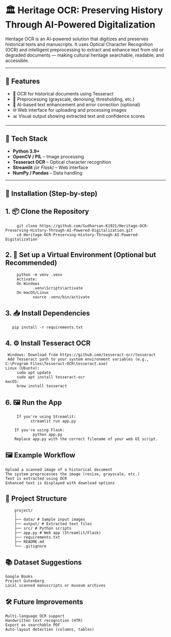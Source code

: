 # 🏛️ Heritage OCR: Preserving History Through AI-Powered Digitalization

Heritage OCR is an AI-powered solution that digitizes and preserves historical texts and manuscripts. It uses Optical Character Recognition (OCR) and intelligent preprocessing to extract and enhance text from old or degraded documents — making cultural heritage searchable, readable, and accessible.

---

## 🚀 Features

- 📜 OCR for historical documents using Tesseract
- 🧹 Preprocessing (grayscale, denoising, thresholding, etc.)
- 🧠 AI-based text enhancement and error correction (optional)
- 🌐 Web interface for uploading and processing images
- 📊 Visual output showing extracted text and confidence scores

---

## 🧠 Tech Stack

- **Python 3.9+**
- **OpenCV / PIL** – Image processing
- **Tesseract OCR** – Optical character recognition
- **Streamlit** *(or Flask)* – Web interface
- **NumPy / Pandas** – Data handling

---

## 🧰 Installation (Step-by-step)

## 1. 📦 Clone the Repository
         git clone https://github.com/Sudharsan-K1921/Heritage-OCR-Preserving-History-Through-AI-Powered-Digitalization.git
         cd Heritage-OCR-Preserving-History-Through-AI-Powered-Digitalization

## 2. 🐍 Set up a Virtual Environment (Optional but Recommended)
         python -m venv .venv
		 Activate:
		 On Windows
		        .venv\Scripts\activate
		 On macOS/Linux
		        source .venv/bin/activate

## 3. 📥 Install Dependencies
       pip install -r requirements.txt
       
## 4. ⚙️ Install Tesseract OCR
     Windows: Download from https://github.com/tesseract-ocr/tesseract
     Add Tesseract path to your system environment variables (e.g., C:\Program Files\Tesseract-OCR\tesseract.exe)
	Linux (Ubuntu):
	     sudo apt update
	     sudo apt install tesseract-ocr
	macOS:
	     brew install tesseract

## 6. 🖼️ Run the App
		 If you're using Streamlit:
		       streamlit run app.py
		   
		If you're using Flask:
		        python app.py
		Replace app.py with the correct filename of your web UI script.

## 🖼️ Example Workflow
    Upload a scanned image of a historical document
    The system preprocesses the image (resize, grayscale, etc.)
    Text is extracted using OCR
    Enhanced text is displayed with download options

## 📁 Project Structure
		project/
		│
		├── data/ # Sample input images
		├── output/ # Extracted text files
		├── src/ # Python scripts
		├── app.py # Web app (Streamlit/Flask)
		├── requirements.txt
		├── README.md
		└── .gitignore

## 📚 Dataset Suggestions
    Google Books
    Project Gutenberg
    Local scanned manuscripts or museum archives

## 🛠️ Future Improvements
    Multi-language OCR support 
    Handwritten text recognition (HTR)
    Export as searchable PDF
    Auto-layout detection (columns, tables)

